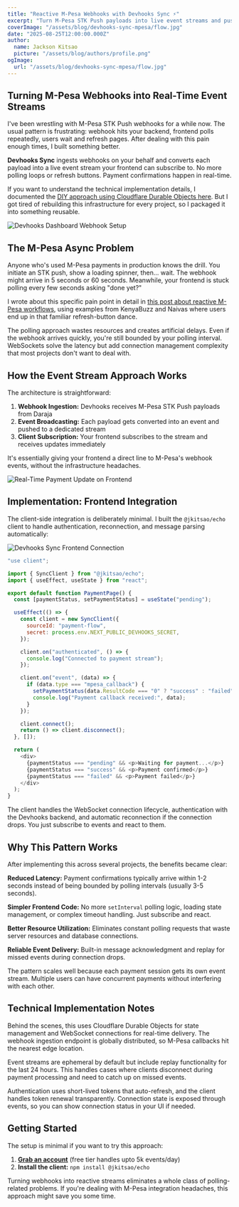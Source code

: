 ```yaml
---
title: "Reactive M-Pesa Webhooks with Devhooks Sync ⚡"
excerpt: "Turn M-Pesa STK Push payloads into live event streams and push updates to your frontend instantly with Devhooks Sync."
coverImage: "/assets/blog/devhooks-sync-mpesa/flow.jpg"
date: "2025-08-25T12:00:00.000Z"
author:
  name: Jackson Kitsao
  picture: "/assets/blog/authors/profile.png"
ogImage:
  url: "/assets/blog/devhooks-sync-mpesa/flow.jpg"
---
```


## Turning M-Pesa Webhooks into Real-Time Event Streams

I've been wrestling with M-Pesa STK Push webhooks for a while now. The usual pattern is frustrating: webhook hits your backend, frontend polls repeatedly, users wait and refresh pages. After dealing with this pain enough times, I built something better.

**Devhooks Sync** ingests webhooks on your behalf and converts each payload into a live event stream your frontend can subscribe to. No more polling loops or refresh buttons. Payment confirmations happen in real-time.

If you want to understand the technical implementation details, I documented the [DIY approach using Cloudflare Durable Objects here](https://blog.devhooks.live/posts/mpesa-cloudflare-durable-reactive-stk). But I got tired of rebuilding this infrastructure for every project, so I packaged it into something reusable.

![Devhooks Dashboard Webhook Setup](/assets/blog/devhooks-sync-mpesa/hook-sync.jpg)

## The M-Pesa Async Problem

Anyone who's used M-Pesa payments in production knows the drill. You initiate an STK push, show a loading spinner, then... wait. The webhook might arrive in 5 seconds or 60 seconds. Meanwhile, your frontend is stuck polling every few seconds asking "done yet?"

I wrote about this specific pain point in detail in [this post about reactive M-Pesa workflows](https://blog.devhooks.live/posts/reactive-mpesa-stk-webhooks), using examples from KenyaBuzz and Naivas where users end up in that familiar refresh-button dance.

The polling approach wastes resources and creates artificial delays. Even if the webhook arrives quickly, you're still bounded by your polling interval. WebSockets solve the latency but add connection management complexity that most projects don't want to deal with.

## How the Event Stream Approach Works

The architecture is straightforward:

1. **Webhook Ingestion:** Devhooks receives M-Pesa STK Push payloads from Daraja
2. **Event Broadcasting:** Each payload gets converted into an event and pushed to a dedicated stream
3. **Client Subscription:** Your frontend subscribes to the stream and receives updates immediately

It's essentially giving your frontend a direct line to M-Pesa's webhook events, without the infrastructure headaches.

![Real-Time Payment Update on Frontend](/assets/blog/devhooks-sync-mpesa/flow.jpg)

## Implementation: Frontend Integration

The client-side integration is deliberately minimal. I built the `@jkitsao/echo` client to handle authentication, reconnection, and message parsing automatically:

![Devhooks Sync Frontend Connection](/assets/blog/devhooks-sync-mpesa/sync.png)

```javascript
"use client";

import { SyncClient } from "@jkitsao/echo";
import { useEffect, useState } from "react";

export default function PaymentPage() {
  const [paymentStatus, setPaymentStatus] = useState("pending");

  useEffect(() => {
    const client = new SyncClient({
      sourceId: "payment-flow",
      secret: process.env.NEXT_PUBLIC_DEVHOOKS_SECRET,
    });

    client.on("authenticated", () => {
      console.log("Connected to payment stream");
    });

    client.on("event", (data) => {
      if (data.type === "mpesa_callback") {
        setPaymentStatus(data.ResultCode === "0" ? "success" : "failed");
        console.log("Payment callback received:", data);
      }
    });

    client.connect();
    return () => client.disconnect();
  }, []);

  return (
    <div>
      {paymentStatus === "pending" && <p>Waiting for payment...</p>}
      {paymentStatus === "success" && <p>Payment confirmed</p>}
      {paymentStatus === "failed" && <p>Payment failed</p>}
    </div>
  );
}
```

The client handles the WebSocket connection lifecycle, authentication with the Devhooks backend, and automatic reconnection if the connection drops. You just subscribe to events and react to them.

## Why This Pattern Works

After implementing this across several projects, the benefits became clear:

**Reduced Latency:** Payment confirmations typically arrive within 1-2 seconds instead of being bounded by polling intervals (usually 3-5 seconds).

**Simpler Frontend Code:** No more `setInterval` polling logic, loading state management, or complex timeout handling. Just subscribe and react.

**Better Resource Utilization:** Eliminates constant polling requests that waste server resources and database connections.

**Reliable Event Delivery:** Built-in message acknowledgment and replay for missed events during connection drops.

The pattern scales well because each payment session gets its own event stream. Multiple users can have concurrent payments without interfering with each other.

## Technical Implementation Notes

Behind the scenes, this uses Cloudflare Durable Objects for state management and WebSocket connections for real-time delivery. The webhook ingestion endpoint is globally distributed, so M-Pesa callbacks hit the nearest edge location.

Event streams are ephemeral by default but include replay functionality for the last 24 hours. This handles cases where clients disconnect during payment processing and need to catch up on missed events.

Authentication uses short-lived tokens that auto-refresh, and the client handles token renewal transparently. Connection state is exposed through events, so you can show connection status in your UI if needed.

## Getting Started

The setup is minimal if you want to try this approach:

1. **[Grab an account](https://devhooks.live)** (free tier handles upto 5k events/day)
2. **Install the client:** `npm install @jkitsao/echo`
   <!-- 3. **[Follow the integration guide](https://docs.devhooks.live/quickstart/mpesa)** -->
   <!--
   The [GitHub examples repo](https://github.com/devhooks-live/examples) has working implementations for Next.js, React, and vanilla JavaScript if you want to see the full flow.

   -->

<!-- **[Documentation](https://docs.devhooks.live)** | **[Examples](https://github.com/devhooks-live/examples)** | **[Discord](https://discord.gg/devhooks)** -->

Turning webhooks into reactive streams eliminates a whole class of polling-related problems. If you're dealing with M-Pesa integration headaches, this approach might save you some time.
